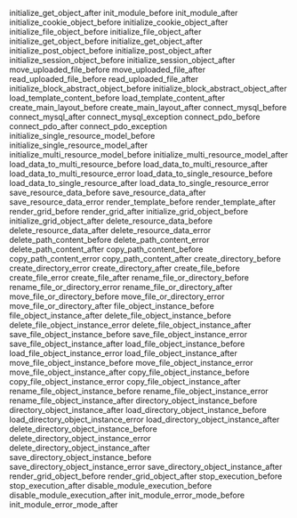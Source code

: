initialize_get_object_after
init_module_before
init_module_after
initialize_cookie_object_before
initialize_cookie_object_after
initialize_file_object_before
initialize_file_object_after
initialize_get_object_before
initialize_get_object_after
initialize_post_object_before
initialize_post_object_after
initialize_session_object_before
initialize_session_object_after
move_uploaded_file_before
move_uploaded_file_after
read_uploaded_file_before
read_uploaded_file_after
initialize_block_abstract_object_before
initialize_block_abstract_object_after
load_template_content_before
load_template_content_after
create_main_layout_before
create_main_layout_after
connect_mysql_before
connect_mysql_after
connect_mysql_exception
connect_pdo_before
connect_pdo_after
connect_pdo_exception
initialize_single_resource_model_before
initialize_single_resource_model_after
initialize_multi_resource_model_before
initialize_multi_resource_model_after
load_data_to_multi_resource_before
load_data_to_multi_resource_after
load_data_to_multi_resource_error
load_data_to_single_resource_before
load_data_to_single_resource_after
load_data_to_single_resource_error
save_resource_data_before
save_resource_data_after
save_resource_data_error
render_template_before
render_template_after
render_grid_before
render_grid_after
initialize_grid_object_before
initialize_grid_object_after
delete_resource_data_before
delete_resource_data_after
delete_resource_data_error
delete_path_content_before
delete_path_content_error
delete_path_content_after
copy_path_content_before
copy_path_content_error
copy_path_content_after
create_directory_before
create_directory_error
create_directory_after
create_file_before
create_file_error
create_file_after
rename_file_or_directory_before
rename_file_or_directory_error
rename_file_or_directory_after
move_file_or_directory_before
move_file_or_directory_error
move_file_or_directory_after
file_object_instance_before
file_object_instance_after
delete_file_object_instance_before
delete_file_object_instance_error
delete_file_object_instance_after
save_file_object_instance_before
save_file_object_instance_error
save_file_object_instance_after
load_file_object_instance_before
load_file_object_instance_error
load_file_object_instance_after
move_file_object_instance_before
move_file_object_instance_error
move_file_object_instance_after
copy_file_object_instance_before
copy_file_object_instance_error
copy_file_object_instance_after
rename_file_object_instance_before
rename_file_object_instance_error
rename_file_object_instance_after
directory_object_instance_before
directory_object_instance_after
load_directory_object_instance_before
load_directory_object_instance_error
load_directory_object_instance_after
delete_directory_object_instance_before
delete_directory_object_instance_error
delete_directory_object_instance_after
save_directory_object_instance_before
save_directory_object_instance_error
save_directory_object_instance_after
render_grid_object_before
render_grid_object_after
stop_execution_before
stop_execution_after
disable_module_execution_before
disable_module_execution_after
init_module_error_mode_before
init_module_error_mode_after